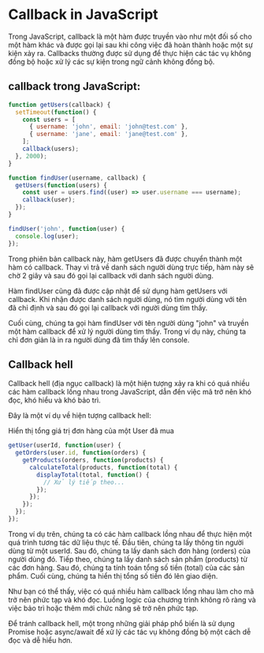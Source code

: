 # Callback in JavaScript

Trong JavaScript, callback là một hàm được truyền vào như một đối số cho một hàm khác và được gọi lại sau khi công việc đã hoàn thành hoặc một sự kiện xảy ra. Callbacks thường được sử dụng để thực hiện các tác vụ không đồng bộ hoặc xử lý các sự kiện trong ngữ cảnh không đồng bộ.

##  callback trong JavaScript:

```js
function getUsers(callback) {
  setTimeout(function() {
    const users = [
      { username: 'john', email: 'john@test.com' },
      { username: 'jane', email: 'jane@test.com' },
    ];
    callback(users);
  }, 2000);
}

function findUser(username, callback) {
  getUsers(function(users) {
    const user = users.find((user) => user.username === username);
    callback(user);
  });
}

findUser('john', function(user) {
  console.log(user);
});


```

Trong phiên bản callback này, hàm getUsers đã được chuyển thành một hàm có callback. Thay vì trả về danh sách người dùng trực tiếp, hàm này sẽ chờ 2 giây và sau đó gọi lại callback với danh sách người dùng.

Hàm findUser cũng đã được cập nhật để sử dụng hàm getUsers với callback. Khi nhận được danh sách người dùng, nó tìm người dùng với tên đã chỉ định và sau đó gọi lại callback với người dùng tìm thấy.

Cuối cùng, chúng ta gọi hàm findUser với tên người dùng "john" và truyền một hàm callback để xử lý người dùng tìm thấy. Trong ví dụ này, chúng ta chỉ đơn giản là in ra người dùng đã tìm thấy lên console.

## Callback hell

Callback hell (địa ngục callback) là một hiện tượng xảy ra khi có quá nhiều các hàm callback lồng nhau trong JavaScript, dẫn đến việc mã trở nên khó đọc, khó hiểu và khó bảo trì. 

Đây là một ví dụ về hiện tượng callback hell:

Hiển thị tổng giá trị đơn hàng của một User đã mua

```js
getUser(userId, function(user) {
  getOrders(user.id, function(orders) {
    getProducts(orders, function(products) {
      calculateTotal(products, function(total) {
        displayTotal(total, function() {
          // Xử lý tiếp theo...
        });
      });
    });
  });
});

```


Trong ví dụ trên, chúng ta có các hàm callback lồng nhau để thực hiện một quá trình tương tác dữ liệu thực tế. Đầu tiên, chúng ta lấy thông tin người dùng từ một userId. Sau đó, chúng ta lấy danh sách đơn hàng (orders) của người dùng đó. Tiếp theo, chúng ta lấy danh sách sản phẩm (products) từ các đơn hàng. Sau đó, chúng ta tính toán tổng số tiền (total) của các sản phẩm. Cuối cùng, chúng ta hiển thị tổng số tiền đó lên giao diện.

Như bạn có thể thấy, việc có quá nhiều hàm callback lồng nhau làm cho mã trở nên phức tạp và khó đọc. Luồng logic của chương trình không rõ ràng và việc bảo trì hoặc thêm mới chức năng sẽ trở nên phức tạp.

Để tránh callback hell, một trong những giải pháp phổ biến là sử dụng Promise hoặc async/await để xử lý các tác vụ không đồng bộ một cách dễ đọc và dễ hiểu hơn.